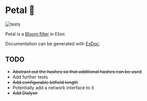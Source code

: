 # Petal 🌺

![tests](https://github.com/jamesduncombe/petal/workflows/tests/badge.svg)

Petal is a [Bloom filter](https://en.wikipedia.org/wiki/Bloom_filter) in Elixir.

Documentation can be generated with [ExDoc](https://github.com/elixir-lang/ex_doc).

## TODO

- ~~Abstract out the hashes so that additional hashes can be used~~
- Add further tests
- ~~Add configurable bitfield length~~
- Potentially add a network interface to it
- ~~Add Dialyxir~~
